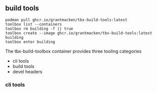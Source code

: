 
## build tools 

```
podman pull ghcr.io/grantmacken/tbx-build-tools:latest
toolbox list --containers
toolbox rm building -f || true
toolbox create --image ghcr.io/grantmacken/tbx-build-tools:latest building
toolbox enter building
```


The tbx-build-toolbox container provides three tooling categories

 - cli tools
 - build tools
 - devel headers

 ### cli tools 


